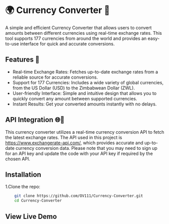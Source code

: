 # 🌍 Currency Converter 💱
A simple and efficient Currency Converter that allows users to convert amounts between different currencies using real-time exchange rates. This tool supports 177 currencies from around the world and provides an easy-to-use interface for quick and accurate conversions.
## Features 🚀
- Real-time Exchange Rates: Fetches up-to-date exchange rates from a reliable source for accurate conversions.
- Support for 177 Currencies: Includes a wide variety of global currencies, from the US Dollar (USD) to the Zimbabwean Dollar (ZWL).
- User-friendly Interface: Simple and intuitive design that allows you to quickly convert any amount between supported currencies.
- Instant Results: Get your converted amounts instantly with no delays.
## API Integration 🌐📡
This currency converter utilizes a real-time currency conversion API to fetch the latest exchange rates. The API used in this project is https://www.exchangerate-api.com/, which provides accurate and up-to-date currency conversion data. Please note that you may need to sign up for an API key and update the code with your API key if required by the chosen API.
## Installation
1.Clone the repo:
```sh
    git clone https://github.com/OV111/Currency-Converter.git
    cd Currency-Converter
```
## View Live Demo

